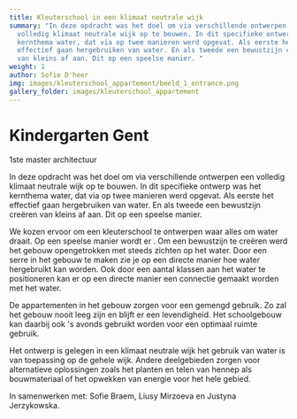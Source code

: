```yaml
---
title: Kleuterschool in een klimaat neutrale wijk
summary: "In deze opdracht was het doel om via verschillende ontwerpen een
  volledig klimaat neutrale wijk op te bouwen. In dit specifieke ontwerp was het
  kernthema water, dat via op twee manieren werd opgevat. Als eerste het
  effectief gaan hergebruiken van water. En als tweede een bewustzijn creëren
  van kleins af aan. Dit op een speelse manier. "
weight: 1
author: Sofie D'heer
img: images/kleuterschool_appartement/beeld_1_entrance.png
gallery_folder: images/kleuterschool_appartement
---
```

# Kindergarten Gent

1ste master architectuur

In deze opdracht was het doel om via verschillende ontwerpen een volledig klimaat neutrale wijk op te bouwen. In dit specifieke ontwerp was het kernthema water, dat via op twee manieren werd opgevat. Als eerste het effectief gaan hergebruiken van water. En als tweede een bewustzijn creëren van kleins af aan. Dit op een speelse manier.

We kozen ervoor om een kleuterschool te ontwerpen waar alles om water draait. Op een speelse manier wordt er .  Om een bewustzijn te creëren werd het gebouw opengetrokken met steeds zichten op het water. Door een serre in het gebouw te maken zie je op een directe manier hoe water hergebruikt kan worden. Ook door een aantal klassen aan het water te positioneren kan er op een directe manier een connectie gemaakt worden met het water. 

De appartementen in het gebouw zorgen voor een gemengd gebruik. Zo zal het gebouw nooit leeg zijn en blijft er een levendigheid. Het schoolgebouw kan daarbij ook 's avonds gebruikt worden voor een optimaal ruimte gebruik. 

Het ontwerp is gelegen in een klimaat neutrale wijk het gebruik van water is van toepassing op de gehele wijk. Andere deelgebieden zorgen voor alternatieve oplossingen zoals het planten en telen van hennep als bouwmateriaal of het opwekken van energie voor het hele gebied. 

In samenwerken met: Sofie Braem, Liusy Mirzoeva en Justyna Jerzykowska.